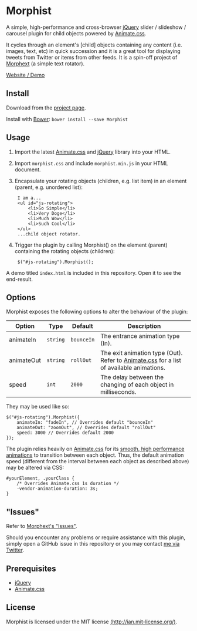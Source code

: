 Morphist
========

A simple, high-performance and cross-browser [jQuery][jquery] slider / slideshow / carousel plugin for child objects powered by [Animate.css][animatecss].

It cycles through an element's [child] objects containing any content (i.e. images, text, etc) in quick succession and it is a great tool for displaying tweets from Twitter or items from other feeds.
It is a spin-off project of [Morphext](//github.com/MrSaints/Morphext) (a simple text rotator).

[Website / Demo][website]


Install
-------

Download from the [project page][downloads].

Install with [Bower][bower]: `bower install --save Morphist`


Usage
-----

1. Import the latest [Animate.css][animatecss] and [jQuery][jquery] library into your HTML.

2. Import `morphist.css` and include `morphist.min.js` in your HTML document.

3. Encapsulate your rotating objects (children, e.g. list item) in an element (parent, e.g. unordered list):

        I am a...
        <ul id="js-rotating">
            <li>So Simple</li>
            <li>Very Doge</li>
            <li>Much Wow</li>
            <li>Such Cool</li>
        </ul>
        ...child object rotator.

4. Trigger the plugin by calling Morphist() on the element (parent) containing the rotating objects (children):

        $("#js-rotating").Morphist();

A demo titled `index.html` is included in this repository. Open it to see the end-result.


Options
-------

Morphist exposes the following options to alter the behaviour of the plugin:

Option | Type | Default | Description
--- | --- | --- | ---
animateIn | `string` | `bounceIn` | The entrance animation type (In).
animateOut | `string` | `rollOut` | The exit animation type (Out). Refer to [Animate.css][animatecss] for a list of available animations.
speed | `int` | `2000` | The delay between the changing of each object in milliseconds.

They may be used like so:

    $("#js-rotating").Morphist({
        animateIn: "fadeIn", // Overrides default "bounceIn"
        animateOut: "zoomOut", // Overrides default "rollOut"
        speed: 3000 // Overrides default 2000
    });

The plugin relies heavily on [Animate.css][animatecss] for its [smooth, high performance animations](http://www.html5rocks.com/en/tutorials/speed/high-performance-animations/) to transition between each object. Thus, the default animation speed (different from the interval between each object as described above) may be altered via CSS:

    #yourElement, .yourClass {
        /* Overrides Animate.css 1s duration */
        -vendor-animation-duration: 3s;
    }


"Issues"
----------

Refer to [Morphext's "Issues"](https://github.com/MrSaints/Morphext#issues).

Should you encounter any problems or require assistance with this plugin, simply open a GitHub issue in this repository or you may contact [me via Twitter][twitter].


Prerequisites
-------------

- [jQuery][jquery]
- [Animate.css][animatecss]


License
-------

Morphist is licensed under the MIT license [(http://ian.mit-license.org/)](http://ian.mit-license.org/).

  [website]: http://morphist.fyianlai.com/
  [twitter]: //www.twitter.com/MrSaints
  [downloads]: //github.com/MrSaints/Morphist/releases
  
  [bower]: http://bower.io/
  [jquery]: //www.jquery.com/
  [animatecss]: //daneden.github.io/animate.css/
